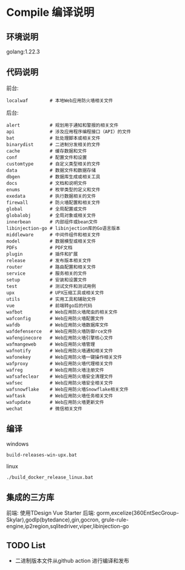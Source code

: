 # Compile 编译说明
## 环境说明
golang:1.22.3

## 代码说明

前台:
```
localwaf        # 本地Web应用防火墙相关文件
```

后台:
```
alert           # 规划用于通知和警报的相关文件
api             # 涉及应用程序编程接口（API）的文件
bat             # 批处理脚本或相关文件
binarydist      # 二进制分发相关的文件
cache           # 缓存数据和文件
conf            # 配置文件和设置
customtype      # 自定义类型相关的文件
data            # 数据文件和数据存储
dbgen           # 数据库生成或相关工具
docs            # 文档和说明文件
enums           # 枚举类型的定义和文件
exedata         # 执行数据相关的文件
firewall        # 防火墙配置和相关文件
global          # 全局配置或文件
globalobj       # 全局对象或相关文件
innerbean       # 内部组件或bean文件
libinjection-go # libinjection库的Go语言版本 
middleware      # 中间件组件和相关文件
model           # 数据模型或相关文件
PDFs            # PDF文档
plugin          # 插件和扩展
release         # 发布版本相关文件
router          # 路由配置和相关文件
service         # 服务相关的文件
setup           # 安装和设置文件
test            # 测试文件和测试用例
upx             # UPX压缩工具或相关文件
utils           # 实用工具和辅助文件
vue             # 前端转go后的代码
wafbot          # Web应用防火墙爬虫的相关文件
wafconfig       # Web应用防火墙配置文件
wafdb           # Web应用防火墙数据库文件
wafdefenserce   # Web应用防火墙防御rce文件
wafenginecore   # Web应用防火墙引擎核心文件
wafmangeweb     # Web应用防火墙管理
wafnotify       # Web应用防火墙通知相关文件
wafonekey       # Web应用防火墙一键操作相关文件
wafproxy        # Web应用防火墙代理相关文件
wafreg          # Web应用防火墙注册文件
wafsafeclear    # Web应用防火墙安全清理文件
wafsec          # Web应用防火墙安全相关文件
wafsnowflake    # Web应用防火墙Snowflake相关文件
waftask         # Web应用防火墙任务相关文件
wafupdate       # Web应用防火墙更新文件
wechat          # 微信相关文件
```


## 编译
 

windows
```
build-releases-win-upx.bat

```
linux
```
./build_docker_release_linux.bat

```

## 集成的三方库
前端: 使用TDesign Vue Starter
后端: gorm,excelize(360EntSecGroup-Skylar),godlp(bytedance),gin,gocron,
     grule-rule-engine,ip2region,sqlitedriver,viper,libinjection-go

## TODO List

- 二进制版本文件从github action 进行编译和发布    
 